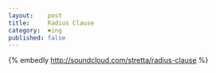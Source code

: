 ```yaml
---
layout:    post
title:     Radius Clause
category:  ❤ing
published: false
---
```


{% embedly http://soundcloud.com/stretta/radius-clause %}
